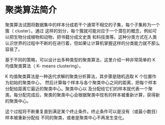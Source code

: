 # 聚类算法简介

<a name="_page26_x72.00_y269.51"></a>聚类算法试图将数据集中的样本分成若干个通常不相交的子集，每个子集称为一个簇（ cluster）。通过 这样的划分，每个簇就可能对应于一个潜在的概念，例如可以把生物分成植物和动物，把书籍分成文史类 和科技类等。这种分类方式在人类认识世界的过程中不断的在进行着，但如果让计算机掌握这样的分类能力就不那么容易了。

基于不同的策略，可以设计出多种类型的聚类算法，这里介绍一种非常简单的 K 均值聚类算法（ K- means clustering）。

K 均值聚类算法是一种迭代求解的聚类分析算法，其步骤是随机选取 K 个位置作为初始的聚类中心， 然后计算每个样本与各个聚类中心之间的距离，把每个样本分配给距离它最近的聚类中心。聚类中心以 及分配给它们的样本就代表一个聚类。每分配完成后，聚类的聚类中心会根据聚类中现有的样本被重新计算，获得新的聚类中心。

这个过程将不断重复直到满足某个终止条件。终止条件可以是没有（或最小数目）样本被重新分配给 不同的聚类，或者是聚类中心不再发生变化。
